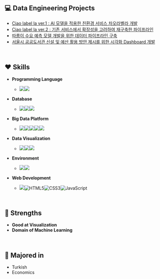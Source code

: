 ## :computer: Data Engineering Projects
- [Ciao label la ver.1 : AI 모델을 적용한 친환경 서비스 차오라벨라 개발](https://github.com/hanna-joo/PJT_Ciaolabella1)
- [Ciao label la ver.2 : 기존 서비스에서 확장성을 고려하여 재구축한 파이프라인](https://github.com/hanna-joo/PJT_Ciaolabella2)
- [따릉이 수요 예측 모델 개발을 위한 데이터 파이프라인 구축](https://github.com/hanna-joo/PJT_SeoulBike)
- [서울시 공공도서관 신설 및 예산 활용 방안 제시를 위한 시각화 Dashboard 개발](https://github.com/hanna-joo/PJT_SeoulLibrary)

<br>

## :heart: Skills
- **Programming Language**
  - <img src="https://img.shields.io/badge/Python-3766AB.svg?style=flat&logo=Python&logoColor=white"/></a><img src="https://img.shields.io/badge/Pyspark-E25A1C.svg?style=flat&logo=apache-spark&logoColor=white"/></a>
  
- **Database**
  - <img src="https://img.shields.io/badge/MySQL-4479A1?style=flat&logo=mysql&logoColor=white"/></a><img src="https://img.shields.io/badge/MongoDB-47A248?style=flat&logo=mongodb&logoColor=white"/></a><img src="https://img.shields.io/badge/Redis-DC382D?style=flat&logo=redis&logoColor=white"/></a>

- **Big Data Platform**
  - <img src="https://img.shields.io/badge/Hadoop-66CCFF?style=flat&logo=apache-hadoop&logoColor=black"/></a><img src="https://img.shields.io/badge/Elasticsearch-005571?style=flat&logo=elasticsearch&logoColor=white"/></a><img src="https://img.shields.io/badge/Logstash-005571?style=flat&logo=logstash&logoColor=white"/></a><img src="https://img.shields.io/badge/Kafka-231F20?style=flat&logo=apache-kafka&logoColor=white"/></a><img src="https://img.shields.io/badge/Airflow-017CEE?style=flat&logo=apache-airflow&logoColor=white"/></a>

- **Data Visualization**
  - <img src="https://img.shields.io/badge/Kibana-005571?style=flat&logo=kibana&logoColor=white"/></a><img src="https://img.shields.io/badge/Streamlit-FF4B4B?style=flat&logo=streamlit&logoColor=white"/></a><img src="https://img.shields.io/badge/Plotly-3F4F75?style=flat&logo=plotly&logoColor=white"/></a>

- **Environment**
  - <img src ="https://img.shields.io/badge/AWS-FF9900.svg?&style=flat&logo=amazon-ec2&logoColor=white"/></a><img src ="https://img.shields.io/badge/Ubuntu-E95420?&style=flat&logo=ubuntu&logoColor=white"/></a>

- **Web Development**
  - <img src ="https://img.shields.io/badge/Django-092E20.svg?&style=flat&logo=Django&logoColor=white"/><img alt="HTML5" src ="https://img.shields.io/badge/HTML5-E34F26.svg?&style=flat&logo=HTML5&logoColor=white"/></a><img alt="CSS3" src ="https://img.shields.io/badge/CSS3-1572B6?&style=flat&logo=CSS3&logoColor=white"/></a><img alt="JavaScript" src ="https://img.shields.io/badge/JavaScript-F7DF1E?&style=flat&logo=javascript&logoColor=white"/></a>
  
<br>

## 💪 Strengths
- **Good at Visualization**
- **Domain of Machine Learning** 

<br>

## 🏫 Majored in
+ Turkish
+ Economics

